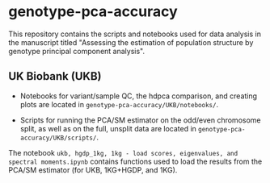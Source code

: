 # genotype-pca-accuracy

This repository contains the scripts and notebooks used for data analysis in the manuscript titled "Assessing the estimation of population structure by genotype principal component analysis".

## UK Biobank (UKB)

  - Notebooks for variant/sample QC, the hdpca comparison, and creating plots are located in `genotype-pca-accuracy/UKB/notebooks/`.

  - Scripts for running the PCA/SM estimator on the odd/even chromosome split, as well as on the full, unsplit data are located in `genotype-pca-accuracy/UKB/scripts/`.

The notebook `ukb, hgdp_1kg, 1kg - load scores, eigenvalues, and spectral moments.ipynb` contains functions used to load the results from the PCA/SM estimator (for UKB, 1KG+HGDP, and 1KG).

